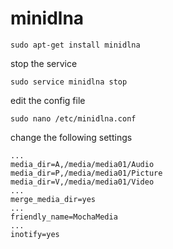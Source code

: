 # minidlna

    sudo apt-get install minidlna
    
stop the service

    sudo service minidlna stop

edit the config file

    sudo nano /etc/minidlna.conf

change the following settings

```
...
media_dir=A,/media/media01/Audio
media_dir=P,/media/media01/Picture
media_dir=V,/media/media01/Video
...
merge_media_dir=yes
...
friendly_name=MochaMedia
...
inotify=yes
```
